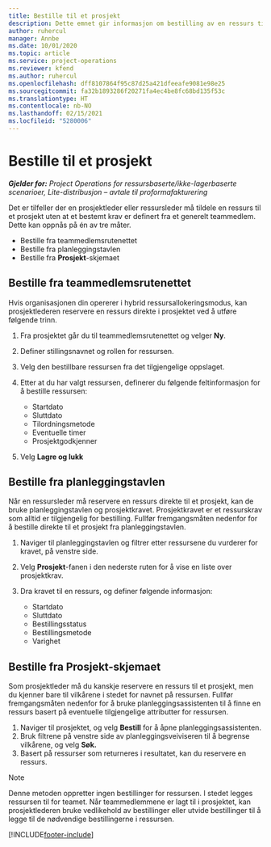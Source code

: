 ```yaml
---
title: Bestille til et prosjekt
description: Dette emnet gir informasjon om bestilling av en ressurs til et prosjekt.
author: ruhercul
manager: Annbe
ms.date: 10/01/2020
ms.topic: article
ms.service: project-operations
ms.reviewer: kfend
ms.author: ruhercul
ms.openlocfilehash: dff8107864f95c87d25a421dfeeafe9081e98e25
ms.sourcegitcommit: fa32b1893286f20271fa4ec4be8fc68bd135f53c
ms.translationtype: HT
ms.contentlocale: nb-NO
ms.lasthandoff: 02/15/2021
ms.locfileid: "5280006"
---
```

# <a name="book-to-a-project"></a>Bestille til et prosjekt

_**Gjelder for:** Project Operations for ressursbaserte/ikke-lagerbaserte scenarioer, Lite-distribusjon – avtale til proformafakturering_

Det er tilfeller der en prosjektleder eller ressursleder må tildele en ressurs til et prosjekt uten at et bestemt krav er definert fra et generelt teammedlem. Dette kan oppnås på én av tre måter.

- Bestille fra teammedlemsrutenettet
- Bestille fra planleggingstavlen
- Bestille fra **Prosjekt**-skjemaet

## <a name="book-from-the-team-member-grid"></a>Bestille fra teammedlemsrutenettet

Hvis organisasjonen din opererer i hybrid ressursallokeringsmodus, kan prosjektlederen reservere en ressurs direkte i prosjektet ved å utføre følgende trinn.

1. Fra prosjektet går du til teammedlemsrutenettet og velger **Ny**.
2. Definer stillingsnavnet og rollen for ressursen.
3. Velg den bestillbare ressursen fra det tilgjengelige oppslaget.
4. Etter at du har valgt ressursen, definerer du følgende feltinformasjon for å bestille ressursen:

    - Startdato
    - Sluttdato
    - Tilordningsmetode
    - Eventuelle timer
    - Prosjektgodkjenner

6. Velg **Lagre og lukk**

## <a name="book-from-the-schedule-board"></a>Bestille fra planleggingstavlen

Når en ressursleder må reservere en ressurs direkte til et prosjekt, kan de bruke planleggingstavlen og prosjektkravet. Prosjektkravet er et ressurskrav som alltid er tilgjengelig for bestilling. Fullfør fremgangsmåten nedenfor for å bestille direkte til et prosjekt fra planleggingstavlen.

1. Naviger til planleggingstavlen og filtrer etter ressursene du vurderer for kravet, på venstre side.
2. Velg **Prosjekt**-fanen i den nederste ruten for å vise en liste over prosjektkrav.
3. Dra kravet til en ressurs, og definer følgende informasjon:

    - Startdato
    - Sluttdato
    - Bestillingsstatus
    - Bestillingsmetode
    - Varighet

## <a name="book-from-the-project-form"></a>Bestille fra Prosjekt-skjemaet

Som prosjektleder må du kanskje reservere en ressurs til et prosjekt, men du kjenner bare til vilkårene i stedet for navnet på ressursen. Fullfør fremgangsmåten nedenfor for å bruke planleggingsassistenten til å finne en ressurs basert på eventuelle tilgjengelige attributter for ressursen. 

1. Naviger til prosjektet, og velg **Bestill** for å åpne planleggingsassistenten.
2. Bruk filtrene på venstre side av planleggingsveiviseren til å begrense vilkårene, og velg **Søk.**
3. Basert på ressurser som returneres i resultatet, kan du reservere en ressurs.

> [!NOTE]
> Denne metoden oppretter ingen bestillinger for ressursen. I stedet legges ressursen til for teamet. Når teammedlemmene er lagt til i prosjektet, kan prosjektlederen bruke vedlikehold av bestillinger eller utvide bestillinger til å legge til de nødvendige bestillingerne i ressursen.


[!INCLUDE[footer-include](../includes/footer-banner.md)]